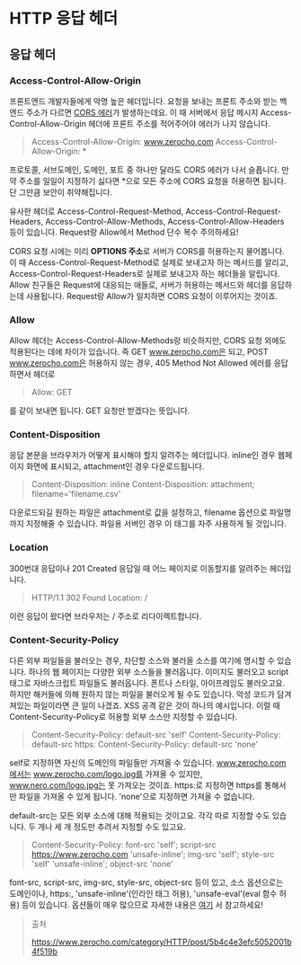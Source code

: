 # HTTP 응답 헤더

## 응답 헤더

### Access-Control-Allow-Origin

프론트엔드 개발자들에게 악명 높은 헤더입니다. 요청을 보내는 프론트 주소와 받는 백엔드 주소가 다르면 [CORS 에러](https://www.zerocho.com/category/NodeJS/post/5a6c347382ee09001b91fb6a)가 발생하는데요. 이 때 서버에서 응답 메시지 Access-Control-Allow-Origin 헤더에 프론트 주소를 적어주어야 에러가 나지 않습니다.

> Access-Control-Allow-Origin: www.zerocho.com
> Access-Control-Allow-Origin: *

프로토콜, 서브도메인, 도메인, 포트 중 하나만 달라도 CORS 에러가 나서 슬픕니다. 만약 주소를 일일이 지정하기 싫다면 *으로 모든 주소에 CORS 요청을 허용하면 됩니다. 단 그만큼 보안이 취약해집니다.

유사한 헤더로 Access-Control-Request-Method, Access-Control-Request-Headers, Access-Control-Allow-Methods, Access-Control-Allow-Headers 등이 있습니다. Request랑 Allow에서 Method 단수 복수 주의하세요!

CORS 요청 시에는 미리 **OPTIONS 주소**로 서버가 CORS를 허용하는지 물어봅니다. 이 때 Access-Control-Request-Method로 실제로 보내고자 하는 메서드를 알리고, Access-Control-Request-Headers로 실제로 보내고자 하는 헤더들을 알립니다. Allow 친구들은 Request에 대응되는 애들로, 서버가 허용하는 메서드와 헤더를 응답하는데 사용됩니다. Request랑 Allow가 일치하면 CORS 요청이 이루어지는 것이죠.

### Allow

Allow 헤더는 Access-Control-Allow-Methods랑 비슷하지만, CORS 요청 외에도 적용된다는 데에 차이가 있습니다. 즉 GET www.zerocho.com은 되고, POST www.zerocho.com은 허용하지 않는 경우, 405 Method Not Allowed 에러를 응답하면서 헤더로

> Allow: GET

를 같이 보내면 됩니다. GET 요청만 받겠다는 뜻입니다.

### Content-Disposition

응답 본문을 브라우저가 어떻게 표시해야 할지 알려주는 헤더입니다. inline인 경우 웹페이지 화면에 표시되고, attachment인 경우 다운로드됩니다.

> Content-Disposition: inline
> Content-Disposition: attachment; filename='filename.csv'

다운로드되길 원하는 파일은 attachment로 값을 설정하고, filename 옵션으로 파일명까지 지정해줄 수 있습니다. 파일용 서버인 경우 이 태그를 자주 사용하게 될 것입니다.

### Location

300번대 응답이나 201 Created 응답일 때 어느 페이지로 이동할지를 알려주는 헤더입니다.

> HTTP/1.1 302 Found
> Location: /

이런 응답이 왔다면 브라우저는 / 주소로 리다이렉트합니다.

### Content-Security-Policy

다른 외부 파일들을 불러오는 경우, 차단할 소스와 불러올 소스를 여기에 명시할 수 있습니다. 하나의 웹 페이지는 다양한 외부 소스들을 불러옵니다. 이미지도 불러오고 script 태그로 자바스크립트 파일들도 불러옵니다. 폰트나 스타일, 아이프레임도 불러오고요. 하지만 해커들에 의해 원하지 않는 파일을 불러오게 될 수도 있습니다. 악성 코드가 담겨져있는 파일이라면 큰 일이 나겠죠. XSS 공격 같은 것이 하나의 예시입니다. 이럴 때 Content-Security-Policy로 허용할 외부 소스만 지정할 수 있습니다.

> Content-Security-Policy: default-src 'self'
> Content-Security-Policy: default-src https:
> Content-Security-Policy: default-src 'none'

self로 지정하면 자신의 도메인의 파일들만 가져올 수 있습니다. www.zerocho.com에서는 www.zerocho.com/logo.jpg를 가져올 수 있지만, www.nero.com/logo.jpg는 못 가져오는 것이죠. https:로 지정하면 https를 통해서만 파일을 가져올 수 있게 됩니다. 'none'으로 지정하면 가져올 수 없습니다.

default-src는 모든 외부 소스에 대해 적용되는 것이고요. 각각 따로 지정할 수도 있습니다. 두 개나 세 개 정도만 추려서 지정할 수도 있고요.

> Content-Security-Policy: font-src 'self'; script-src https://www.zerocho.com 'unsafe-inline'; img-src 'self'; style-src 'self' 'unsafe-inline'; object-src 'none'

font-src, script-src, img-src, style-src, object-src 등이 있고, 소스 옵션으로는 도메인이나, https:, 'unsafe-inline'(인라인 태그 허용), 'unsafe-eval'(eval 함수 허용) 등이 있습니다. 옵션들이 매우 많으므로 자세한 내용은 [여기](https://developer.mozilla.org/en-US/docs/Web/HTTP/Headers/Content-Security-Policy) 서 참고하세요!



> 출처
>
> https://www.zerocho.com/category/HTTP/post/5b4c4e3efc5052001b4f519b